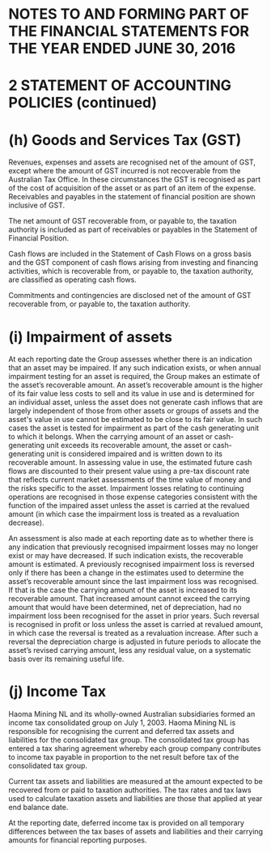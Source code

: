 # NOTES TO AND FORMING PART OF THE FINANCIAL STATEMENTS FOR THE YEAR ENDED JUNE 30, 2016  

# 2 STATEMENT OF ACCOUNTING POLICIES (continued)  

# (h) Goods and Services Tax (GST)  

Revenues, expenses and assets are recognised net of the amount of GST, except where the amount of GST incurred is not recoverable from the Australian Tax Office. In these circumstances the GST is recognised as part of the cost of acquisition of the asset or as part of an item of the expense. Receivables and payables in the statement of financial position are shown inclusive of GST.  

The net amount of GST recoverable from, or payable to, the taxation authority is included as part of receivables or payables in the Statement of Financial Position.  

Cash flows are included in the Statement of Cash Flows on a gross basis and the GST component of cash flows arising from investing and financing activities, which is recoverable from, or payable to, the taxation authority, are classified as operating cash flows.  

Commitments and contingencies are disclosed net of the amount of GST recoverable from, or payable to, the taxation authority.  

# (i) Impairment of assets  

At each reporting date the Group assesses whether there is an indication that an asset may be impaired. If any such indication exists, or when annual impairment testing for an asset is required, the Group makes an estimate of the asset’s recoverable amount. An asset’s recoverable amount is the higher of its fair value less costs to sell and its value in use and is determined for an individual asset, unless the asset does not generate cash inflows that are largely independent of those from other assets or groups of assets and the asset's value in use cannot be estimated to be close to its fair value.  In such cases the asset is tested for impairment as part of the cash generating unit to which it belongs.  When the carrying amount of an asset or cash-generating unit exceeds its recoverable amount, the asset or cash-generating unit is considered impaired and is written down to its recoverable amount. In assessing value in use, the estimated future cash flows are discounted to their present value using a pre-tax discount rate that reflects current market assessments of the time value of money and the risks specific to the asset. Impairment losses relating to continuing operations are recognised in those expense categories consistent with the function of the impaired asset unless the asset is carried at the revalued amount (in which case the impairment loss is treated as a revaluation decrease).  

An assessment is also made at each reporting date as to whether there is any indication that previously recognised impairment losses may no longer exist or may have decreased. If such indication exists, the recoverable amount is estimated. A previously recognised impairment loss is reversed only if there has been a change in the estimates used to determine the asset’s recoverable amount since the last impairment loss was recognised. If that is the case the carrying amount of the asset is increased to its recoverable amount. That increased amount cannot exceed the carrying amount that would have been determined, net of depreciation, had no impairment loss been recognised for the asset in prior years. Such reversal is recognised in profit or loss unless the asset is carried at revalued amount, in which case the reversal is treated as a revaluation increase. After such a reversal the depreciation charge is adjusted in future periods to allocate the asset’s revised carrying amount, less any residual value, on a systematic basis over its remaining useful life.  

# (j) Income Tax  

Haoma Mining NL and its wholly-owned Australian subsidiaries formed an income tax consolidated group on July 1, 2003.  Haoma Mining NL is responsible for recognising the current and deferred tax assets and liabilities for the consolidated tax group. The consolidated tax group has entered a tax sharing agreement whereby each group company contributes to income tax payable in proportion to the net result before tax of the consolidated tax group.  

Current tax assets and liabilities are measured at the amount expected to be recovered from or paid to taxation authorities.  The tax rates and tax laws used to calculate taxation assets and liabilities are those that applied at year end balance date.  

At the reporting date, deferred income tax is provided on all temporary differences between the tax bases of assets and liabilities and their carrying amounts for financial reporting purposes.  
